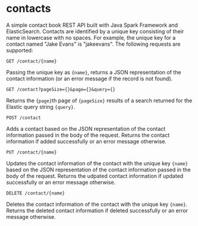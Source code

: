 # contacts

A simple contact book REST API built with Java Spark Framework and ElasticSearch. Contacts are identified by a unique key consisting of their name in lowercase with no spaces. For example, the unique key for a contact named "Jake Evans" is "jakeevans". The following requests are supported:

```http
GET /contact/{name}
```
Passing the unique key as `{name}`, returns a JSON representation of the contact information (or an error message if the record is not found).

```http
GET /contact?pageSize={}&page={}&query={}
```
Returns the `{page}`th page of `{pageSize}` results of a search returned for the Elastic query string `{query}`.

```http
POST /contact
```
Adds a contact based on the JSON representation of the contact information passed in the body of the request. Returns the contact information if added successfully or an error message otherwise.

```http
PUT /contact/{name}
```
Updates the contact information of the contact with the unique key `{name}` based on the JSON representation of the contact information passed in the body of the request. Returns the udpated contact information if updated successfully or an error message otherwise.

```http
DELETE /contact/{name}
```
Deletes the contact information of the contact with the unique key `{name}`. Returns the deleted contact information if deleted successfully or an error message otherwise.
